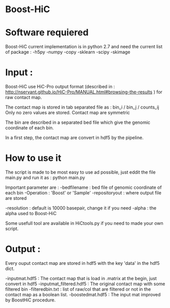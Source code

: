 # Boost-HiC

Software requiered
=================
Boost-HiC current implementation is in python 2.7 and need the current list of package :
-h5py
-numpy
-copy
-sklearn
-scipy
-skimage

Input :
=================
Boost-HiC use HiC-Pro output format (described in : http://nservant.github.io/HiC-Pro/MANUAL.html#browsing-the-results ) for raw contact map.

The contact map is stored in tab separated file as :
bin_i / bin_j / counts_ij
Only no zero values are stored. Contact map are symmetric

The bin are described in a separated bed file which give the genomic coordinate of each bin.

In a first step, the contact map are convert in hdf5 by the pipeline.

How to use it
=================
The script is made to be most easy to use ad possible, just eddit the file main.py and run it as :
python main.py 

Important parameter are :
-bedfilename : bed file of genomic coordinate of each bin
-Operation : 'Boost' or 'Sample'
-repositoryout : where output file are stored

-resolution : default is 10000 basepair, change it if you need
-alpha : the alpha used to Boost-HiC

Some usefull tool are available in HiCtools.py if you need to made your own script.

Output :
=================
Every ouput contact map are stored in hdf5 with the key 'data' in the hdf5 dict. 

-inputmat.hdf5 : The contact map that is load in .matrix at the begin, just convert in hdf5
-inputmat_filtered.hdf5 : The original contact map with some filtered bin
-filteredbin.txt : list of raw/col that are filtered or not in the contact map as a boolean list.
-boostedmat.hdf5 : The input mat improved by BoostHiC procedure.


